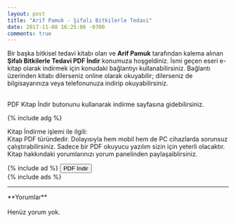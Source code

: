 ```yaml
---
layout: post
title: "Arif Pamuk - Şifalı Bitkilerle Tedavi"
date: 2017-11-08 16:25:06 -0700
comments: true
---
```


<p>Bir başka bitkisel tedavi kitabı olan ve <strong>Arif Pamuk</strong> tarafından kalema alınan <strong>Şifalı Bitkilerle Tedavi PDF İndir</strong> konumuza hoşgeldiniz. İsmi geçen eseri e-kitap olarak indirmek için konudaki bağlantıyı kullanabilirsiniz. Bağlantı üzerinden kitabı dilerseniz online olarak okuyabilir; dilerseniz de bilgisayarınıza veya telefonunuza indirip okuyabilirsiniz.</p>
<br/>
PDF Kitap İndir butonunu kullanarak indirme sayfasına gidebilirsiniz.

{% include adg %}
<p>
  Kitap İndirme işlemi ile ilgili:<br/>
  Kitap PDF türündedir. Dolayısıyla hem mobil hem de PC cihazlarda sorunsuz çalıştırabilirsiniz. Sadece bir PDF okuyucu yazılım sizin için yeterli olacaktır. Kitap hakkındaki yorumlarınızı yorum panelinden paylaşaiblirsiniz.</p>
{% include ad %}
<a href="http://pdfekitapindir.club/pdf-kitap-indir"><button type="submit" class="btn btn-success">PDF İndir</button></a><br/>
{% include ads %}
<hr>
**Yorumlar**<br/><br/>
Henüz yorum yok.
